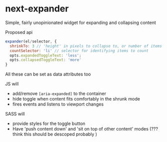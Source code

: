 # next-expander
Simple, fairly unopinionated widget for expanding and collapsing content

Proposed api
``` javascript
expander(el/selector, {
  shrinkTo: 3 // 'height' in pixels to collapse to, or number of items
  countSelector: 'li' // selector for identifying items to count
  opts.expandedToggleText: 'less';
  opts.collapsedToggleText: 'more'
}
```

All these can be set as data attributes too

JS will

- add/remove `[aria-expanded]` to the container
- hide toggle when content fits comfortably in the shrunk mode
- fires events and listens to viewport changes

SASS will

- provide styles for the toggle button
- Have 'push content down' and 'sit on top of other content' modes (??? think this should be descoped probably )
